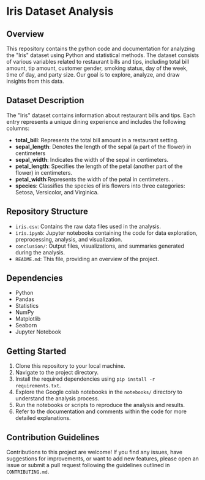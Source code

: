 # Iris Dataset Analysis

## Overview
This repository contains the python code and documentation for analyzing the "Iris" dataset using
 Python and statistical methods. The dataset consists of various variables related to restaurant bills and tips,
 including total bill amount, tip amount, customer gender, smoking status, day of the week, time of day, and party size. 
Our goal is to explore, analyze, and draw insights from this data.
## Dataset Description
The "Iris" dataset contains information about restaurant bills and tips. Each entry represents a unique 
dining experience and includes the following columns:

- **total_bill**: Represents the total bill amount in a restaurant setting.
- **sepal_length**: Denotes the length of the sepal (a part of the flower) in centimeters
- **sepal_width**: Indicates the width of the sepal in centimeters.		
- **petal_length**: Specifies the length of the petal (another part of the flower) in centimeters.
- **petal_width**:Represents the width of the petal in centimeters.		.
- **species**:  Classifies the species of iris flowers into three categories: Setosa, Versicolor, and Virginica.


## Repository Structure
- `iris.csv`: Contains the raw data files used in the analysis.
- `iris.ipynb`: Jupyter notebooks containing the code for data exploration, preprocessing, analysis, and visualization.
- `conclusion/`: Output files, visualizations, and summaries generated during the analysis.
- `README.md`: This file, providing an overview of the project.

## Dependencies
- Python
- Pandas
- Statistics
- NumPy
- Matplotlib
- Seaborn
- Jupyter Notebook

## Getting Started
1. Clone this repository to your local machine.
2. Navigate to the project directory.
3. Install the required dependencies using `pip install -r requirements.txt`.
4. Explore the Google colab notebooks in the `notebooks/` directory to understand the analysis process.
5. Run the notebooks or scripts to reproduce the analysis and results.
6. Refer to the documentation and comments within the code for more detailed explanations.

## Contribution Guidelines
Contributions to this project are welcome! If you find any issues, have suggestions for improvements, 
or want to add new features, please open an issue or submit a pull request following the guidelines outlined in `CONTRIBUTING.md`.
